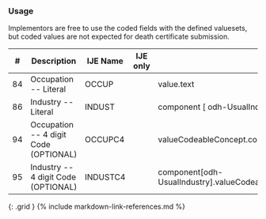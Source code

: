 ### Usage
Implementors are free to use the coded fields with the defined valuesets, but coded values are not expected for death certificate submission.

| **#** |  **Description**   |  **IJE Name**   | IJE only |  **Field**  |  **Type**  | **Value Set**  |
| :---------: | ------------- | ------------ | :----------: |---------- | -------- | -------- |
| 84 | Occupation -- Literal  | OCCUP| |value.text | string(40) | - | 
| 86 | Industry -- Literal  | INDUST| |component [ odh-UsualIndustry	].value.text | string(40) | - | 
| 94 | Occupation -- 4 digit Code (OPTIONAL) | OCCUPC4| |valueCodeableConcept.coding[occupationCDCCensus2010] | codeable | [OccupationVS] | 
| 95 | Industry -- 4 digit Code (OPTIONAL) | INDUSTC4| |component[odh-UsualIndustry].valueCodeableConcept.coding[industryONETSOCDetailODH] | codeable | [IndustryVS] | 
{: .grid }
{% include markdown-link-references.md %}
